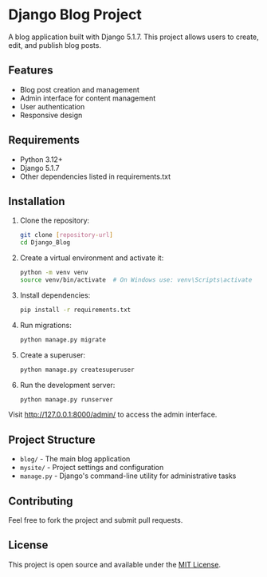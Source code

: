 # Django Blog Project

A blog application built with Django 5.1.7. This project allows users to create, edit, and publish blog posts.

## Features

- Blog post creation and management
- Admin interface for content management
- User authentication
- Responsive design

## Requirements

- Python 3.12+
- Django 5.1.7
- Other dependencies listed in requirements.txt

## Installation

1. Clone the repository:
   ```bash
   git clone [repository-url]
   cd Django_Blog
   ```

2. Create a virtual environment and activate it:
   ```bash
   python -m venv venv
   source venv/bin/activate  # On Windows use: venv\Scripts\activate
   ```

3. Install dependencies:
   ```bash
   pip install -r requirements.txt
   ```

4. Run migrations:
   ```bash
   python manage.py migrate
   ```

5. Create a superuser:
   ```bash
   python manage.py createsuperuser
   ```

6. Run the development server:
   ```bash
   python manage.py runserver
   ```

Visit http://127.0.0.1:8000/admin/ to access the admin interface.

## Project Structure

- `blog/` - The main blog application
- `mysite/` - Project settings and configuration
- `manage.py` - Django's command-line utility for administrative tasks

## Contributing

Feel free to fork the project and submit pull requests.

## License

This project is open source and available under the [MIT License](LICENSE). 